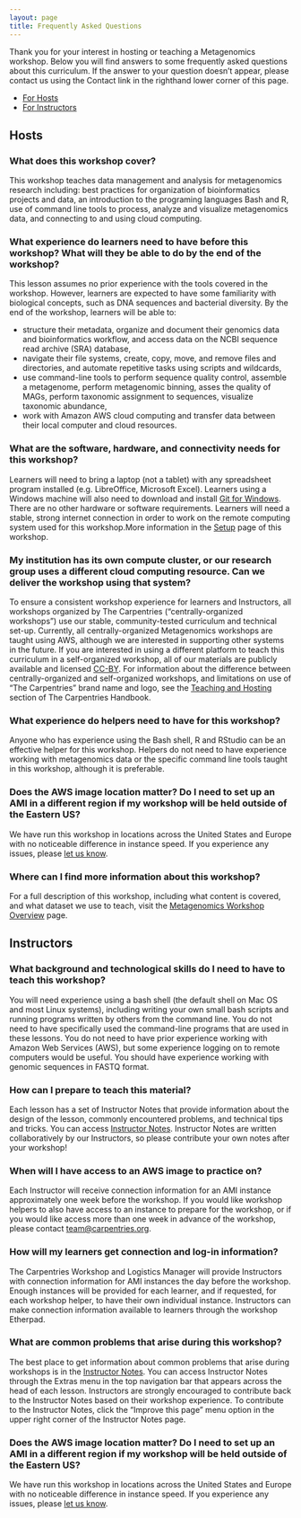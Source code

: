 ```yaml
---
layout: page
title: Frequently Asked Questions
---
```


Thank you for your interest in hosting or teaching a Metagenomics workshop. Below you will find answers to some frequently asked questions about this curriculum. If the answer to your question doesn’t appear, please contact us using the Contact link in the righthand lower corner of this page.

* [For Hosts](#hosts)
* [For Instructors](#instructors)

## <a id="hosts"></a> Hosts

### What does this workshop cover? 

This workshop teaches data management and analysis for metagenomics research including: best practices for organization of bioinformatics projects and data, an introduction to the programing languages Bash and R, use of command line tools to process, analyze and visualize metagenomics data, and connecting to and using cloud computing. 

### What experience do learners need to have before this workshop? What will they be able to do by the end of the workshop? 

This lesson assumes no prior experience with the tools covered in the workshop. However, learners are expected to have some familiarity with biological concepts, such as DNA sequences and bacterial diversity. By the end of the workshop, learners will be able to: 

- structure their metadata, organize and document their genomics data and bioinformatics workflow, and access data on the NCBI sequence read archive (SRA) database,
- navigate their file systems, create, copy, move, and remove files and directories, and automate repetitive tasks using scripts and wildcards,
- use command-line tools to perform sequence quality control, assemble a metagenome, perform metagenomic binning, asses the quality of MAGs, perform taxonomic assignment to sequences, visualize taxonomic abundance,
- work with Amazon AWS cloud computing and transfer data between their local computer and cloud resources.

### What are the software, hardware, and connectivity needs for this workshop?

Learners will need to bring a laptop (not a tablet) with any spreadsheet program installed (e.g. LibreOffice, Microsoft Excel). Learners using a Windows machine will also need to download and install [Git for Windows](https://gitforwindows.org/). There are no other hardware or software requirements. Learners will need a stable, strong internet connection in order to work on the remote computing system used for this workshop.More information in the [Setup](https://carpentries-incubator.github.io/metagenomics-workshop/setup.html) page of this workshop.

### My institution has its own compute cluster, or our research group uses a different cloud computing resource. Can we deliver the workshop using that system?

To ensure a consistent workshop experience for learners and Instructors, all workshops organized by The Carpentries (“centrally-organized workshops”) use our stable, community-tested curriculum and technical set-up. Currently, all centrally-organized Metagenomics workshops are taught using AWS, although we are interested in supporting other systems in the future. If you are interested in using a different platform to teach this curriculum in a self-organized workshop, all of our materials are publicly available and licensed [CC-BY](https://creativecommons.org/licenses/by/4.0/). For information about the difference between centrally-organized and self-organized workshops, and limitations on use of “The Carpentries” brand name and logo, see the [Teaching and Hosting](https://docs.carpentries.org/topic_folders/hosts_instructors/index.html) section of The Carpentries Handbook.

### What experience do helpers need to have for this workshop?

Anyone who has experience using the Bash shell, R and RStudio can be an effective helper for this workshop. Helpers do not need to have experience working with metagenomics data or the specific command line tools taught in this workshop, although it is preferable. 

### Does the AWS image location matter? Do I need to set up an AMI in a different region if my workshop will be held outside of the Eastern US?

We have run this workshop in locations across the United States and Europe with no noticeable difference in instance speed. If you experience any issues, please [let us know](mailto:team@carpentries.org).

### Where can I find more information about this workshop?
For a full description of this workshop, including what content is covered, and what dataset we use to teach, visit the [Metagenomics Workshop Overview](https://carpentries-incubator.github.io/metagenomics-workshop/) page. 

## <a id="instructors"></a> Instructors

### What background and technological skills do I need to have to teach this workshop?

You will need experience using a bash shell (the default shell on Mac OS and most Linux systems), including writing your own small bash scripts and running programs written by others from the command line. You do not need to have specifically used the command-line programs that are used in these lessons. You do not need to have prior experience working with Amazon Web Services (AWS), but some experience logging on to remote computers would be useful. You should have experience working with genomic sequences in FASTQ format. 

### How can I prepare to teach this material? 

Each lesson has a set of Instructor Notes that provide information about the design of the lesson, commonly encountered problems, and technical tips and tricks. You can access [Instructor Notes](https://carpentries-incubator.github.io/metagenomics-workshop/guide/index.html). Instructor Notes are written collaboratively by our Instructors, so please contribute your own notes after your workshop!

### When will I have access to an AWS image to practice on?

Each Instructor will receive connection information for an AMI instance approximately one week before the workshop. If you would like workshop helpers to also have access to an instance to prepare for the workshop, or if you would like access more than one week in advance of the workshop, please contact [team@carpentries.org](mailto:team@carpentries.org).

### How will my learners get connection and log-in information? 

The Carpentries Workshop and Logistics Manager will provide Instructors with connection information for AMI instances the day before the workshop. Enough instances will be provided for each learner, and if requested, for each workshop helper, to have their own individual instance. Instructors can make connection information available to learners through the workshop Etherpad. 

### What are common problems that arise during this workshop?

The best place to get information about common problems that arise during workshops is in the [Instructor Notes](https://carpentries-incubator.github.io/metagenomics-workshop/guide/index.html). You can access Instructor Notes through the Extras menu in the top navigation bar that appears across the head of each lesson. Instructors are strongly encouraged to contribute back to the Instructor Notes based on their workshop experience. To contribute to the Instructor Notes, click the “Improve this page” menu option in the upper right corner of the Instructor Notes page. 

### Does the AWS image location matter? Do I need to set up an AMI in a different region if my workshop will be held outside of the Eastern US?

We have run this workshop in locations across the United States and Europe with no noticeable difference in instance speed. If you experience any issues, please [let us know](team@carpentries.org).
